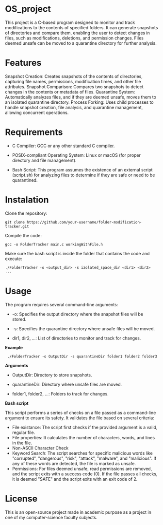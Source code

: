# OS_project


This project is a C-based program designed to monitor and track modifications to the contents of specified folders. It can generate snapshots of directories and compare them, enabling the user to detect changes in files, such as modifications, deletions, and permission changes. Files deemed unsafe can be moved to a quarantine directory for further analysis.

# Features
Snapshot Creation: Creates snapshots of the contents of directories, capturing file names, permissions, modification times, and other file attributes.
Snapshot Comparison: Compares two snapshots to detect changes in the contents or metadata of files.
Quarantine System: Automatically analyzes files, and if they are deemed unsafe, moves them to an isolated quarantine directory.
Process Forking: Uses child processes to handle snapshot creation, file analysis, and quarantine management, allowing concurrent operations.

# Requirements
* C Compiler: GCC or any other standard C compiler.

* POSIX-compliant Operating System: Linux or macOS (for proper directory and file management).

* Bash Script: This program assumes the existence of an external script (script.sh) for analyzing files to determine if they are safe or need to be quarantined.

# Instalation
Clone the repository:

    git clone https://github.com/your-username/folder-modification-tracker.git
Compile the code:

    gcc -o FolderTracker main.c workingWithFile.h
Make sure the bash script is inside the folder that contains the code and execute:

    ./FolderTracker -o <output_dir> -s izolated_space_dir <dir1> <dir2> ...


# Usage
The program requires several command-line arguments:

* -o: Specifies the output directory where the snapshot files will be stored.

* -s: Specifies the quarantine directory where unsafe files will be moved.

* dir1, dir2, ...: List of directories to monitor and track for changes.

**Example**

     ./FolderTracker -o OutputDir -s quarantineDir folder1 folder2 folder3

**Arguments**

* OutputDir: Directory to store snapshots.

* quarantineDir: Directory where unsafe files are moved.

* folder1, folder2, ...: Folders to track for changes.

**Bash script**

This script performs a series of checks on a file passed as a command-line argument to ensure its safety. It validates the file based on several criteria:
* File existance: 
    The script first checks if the provided argument is a valid, regular file.
* File properties: 
    It calculates the number of characters, words, and lines in the file.
* Non-ASCII Character Check
* Keyword Search: 
    The script searches for specific malicious words like "corrupted", "dangerous", "risk", "attack", "malware", and "malicious". If any of these words are detected, the file is marked as unsafe.
* Permissions: 
    For files deemed unsafe, read permissions are removed, and the script exits with a success code (0). If the file passes all checks, it is deemed "SAFE" and the script exits with an exit code of 2.


# License
This is an open-source project made in academic purpose as a project in one of my computer-science faculty subjects.

